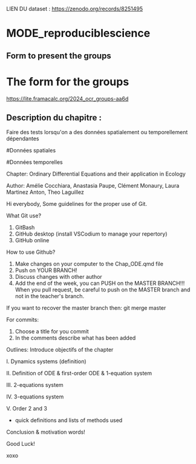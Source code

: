 LIEN DU dataset : https://zenodo.org/records/8251495 


# MODE_reproduciblescience

## Form to present the groups

# The form for the groups 

https://lite.framacalc.org/2024_ocr_groups-aa6d



## Description du chapitre :

Faire des tests lorsqu'on a des données spatialement ou temporellement dépendantes


#Données spatiales



#Données temporelles



Chapter: Ordinary Differential Equations and their application in Ecology

Author: Amélie Cocchiara, Anastasia Paupe, Clément Monaury, Laura Martinez Anton, Theo Laguillez

Hi everybody,
Some guidelines for the proper use of Git.

What Git use?
1. GitBash
2. GitHub desktop (install VSCodium to manage your repertory)
3. GitHub online

How to use Github?
1. Make changes on your computer to the Chap_ODE.qmd file
2. Push on YOUR BRANCH!
3. Discuss changes with other author
4. Add the end of the week, you can PUSH on the MASTER BRANCH!!! When you pull request, be careful to push on the MASTER branch and not in the teacher's branch.

If you want to recover the master branch then: git merge master

For commits:
1. Choose a title for you commit
2. In the comments describe what has been added

Outlines:
Introduce objectifs of the chapter

I. Dynamics systems (definition)

II. Definition of ODE & first-order ODE & 1-equation system

III. 2-equations system

IV. 3-equations system

V. Order 2 and 3
- quick definitions and lists of methods used

Conclusion & motivation words!

Good Luck!

xoxo




